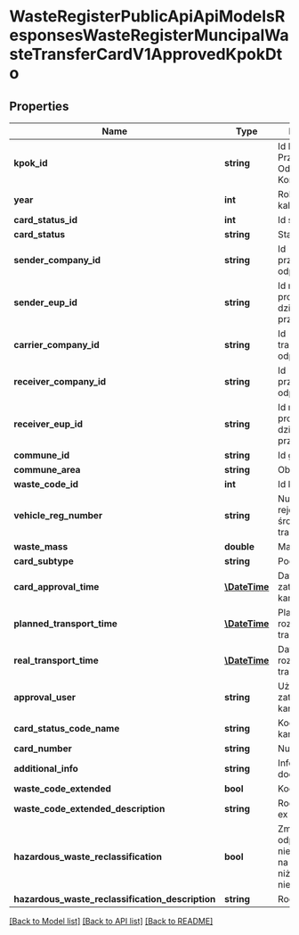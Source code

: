 # WasteRegisterPublicApiApiModelsResponsesWasteRegisterMuncipalWasteTransferCardV1ApprovedKpokDto

## Properties
Name | Type | Description | Notes
------------ | ------------- | ------------- | -------------
**kpok_id** | **string** | Id Karty Przekazania Odpadów Komunalnych | [optional] 
**year** | **int** | Rok kalendarzowy | [optional] 
**card_status_id** | **int** | Id statusu karty | [optional] 
**card_status** | **string** | Status karty | [optional] 
**sender_company_id** | **string** | Id przekazującego odpady | [optional] 
**sender_eup_id** | **string** | Id miejsca prowadzenia działalności przekazującego | [optional] 
**carrier_company_id** | **string** | Id transportującego odpady | [optional] 
**receiver_company_id** | **string** | Id przejmującego odpady | [optional] 
**receiver_eup_id** | **string** | Id miejsca prowadzenia działalności przejmującego | [optional] 
**commune_id** | **string** | Id gminy | [optional] 
**commune_area** | **string** | Obszar gminy | [optional] 
**waste_code_id** | **int** | Id kodu odpadu | [optional] 
**vehicle_reg_number** | **string** | Numer rejestracyjny środka transportu | [optional] 
**waste_mass** | **double** | Masa odpadów | [optional] 
**card_subtype** | **string** | Podtyp karty | [optional] 
**card_approval_time** | [**\DateTime**](\DateTime.md) | Data zatwierdzenia karty | [optional] 
**planned_transport_time** | [**\DateTime**](\DateTime.md) | Planowana data rozpoczęcia transportu | [optional] 
**real_transport_time** | [**\DateTime**](\DateTime.md) | Data rozpoczęcia transportu | [optional] 
**approval_user** | **string** | Użytkownik zatwierdzający kartę | [optional] 
**card_status_code_name** | **string** | Kod statusu karty | [optional] 
**card_number** | **string** | Numer karty | [optional] 
**additional_info** | **string** | Informacje dodatkowe | [optional] 
**waste_code_extended** | **bool** | Kod ex | [optional] 
**waste_code_extended_description** | **string** | Rodzaj odpadu ex | [optional] 
**hazardous_waste_reclassification** | **bool** | Zmiana statusu odpadów niebezpiecznych na odpady inne niż niebezpieczne | [optional] 
**hazardous_waste_reclassification_description** | **string** | Rodzaj odpadu | [optional] 

[[Back to Model list]](../README.md#documentation-for-models) [[Back to API list]](../README.md#documentation-for-api-endpoints) [[Back to README]](../README.md)


